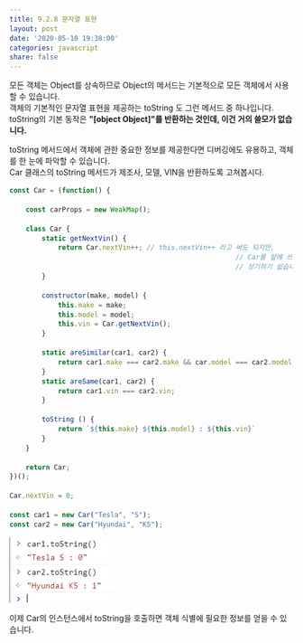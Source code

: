 ```yaml
---
title: 9.2.8 문자열 표현
layout: post
date: '2020-05-10 19:38:00'
categories: javascript
share: false
---
```


모든 객체는 Object를 상속하므로 Object의 메서드는 기본적으로 모든 객체에서 사용할 수 있습니다.  
객체의 기본적인 문자열 표현을 제공하는 toString 도 그런 메서드 중 하나입니다.  
toString의 기본 동작은 **"[object Object]"를 반환하는 것인데, 이건 거의 쓸모가 없습니다.**  

toString 메서드에서 객체에 관한 중요한 정보를 제공한다면 디버깅에도 유용하고, 객체를 한 눈에 파악할 수 있습니다.  
Car 클래스의 toString 메서드가 제조사, 모델, VIN을 반환하도록 고쳐봅시다.

```javascript
const Car = (function() {
	
	const carProps = new WeakMap();
	
	class Car {
		static getNextVin() {
			return Car.nextVin++; // this.nextVin++ 라고 써도 되지만,
														// Car를 앞에 쓰면 정적 메서드라는 점을
														// 상기하기 쉽습니다.
		}

		constructor(make, model) {
			this.make = make;
			this.model = model;
			this.vin = Car.getNextVin();
		}

		static areSimilar(car1, car2) {
			return car1.make === car2.make && car.model === car2.model;
		}
		static areSame(car1, car2) {
			return car1.vin === car2.vin;
		}

		toString () {
			return `${this.make} ${this.model} : ${this.vin}`
		}
	}
	
	return Car;
})();

Car.nextVin = 0;

const car1 = new Car("Tesla", "S");
const car2 = new Car("Hyundai", "K5");
```

![](/assets/img/learningjs/image83.jpg)

이제 Car의 인스턴스에서 toString을 호출하면 객체 식별에 필요한 정보를 얻을 수 있습니다.